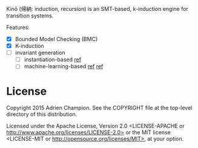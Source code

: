 Kinō (帰納: induction, recursion) is an SMT-based, k-induction engine for transition systems.

Features:

- [x] Bounded Model Checking (BMC)
- [x] K-induction
- [ ] invariant generation
  - [ ] instantiation-based [ref][graph based invgen]
  - [ ] machine-learning-based [ref][ice invgen] [ref][c2i invgen]

# License

Copyright 2015 Adrien Champion. See the COPYRIGHT file at the top-level
directory of this distribution.

Licensed under the Apache License, Version 2.0 <LICENSE-APACHE or
http://www.apache.org/licenses/LICENSE-2.0> or the MIT license <LICENSE-MIT or
http://opensource.org/licenses/MIT>, at your option.

[graph based invgen]: http://homepage.cs.uiowa.edu/~tinelli/papers/KahGT-NFM-11.pdf (Instantiation-based Invariant Generation)
[ice invgen]: http://web.engr.illinois.edu/~garg11/papers/dt-ice.pdf (ICE Invariant Generation)
[c2i invgen]: http://web.stanford.edu/~sharmar/pubs/c2i.pdf (C2I Invariant Generation)